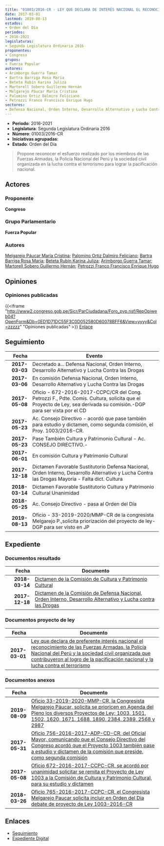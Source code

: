 ```yaml
---
title: "01003/2016-CR - LEY QUE DECLARA DE INTERÉS NACIONAL EL RECONOCIMIENTO DE LAS FUERZAS ARMADAS, LA POLICÍA NACIONAL DEL PERÚ Y LA SOCIEDAD CIVIL ORGANIZADA QUE CONTRIBUYERON AL LOGRO DE LA PACIFICACIÓN NACIONAL Y LA LUCHA CONTRA EL TERRORIMO"
date: 2017-03-01
lastmod: 2019-08-13
estados:
- Orden del Día
periodos:
- 2016-2021
legislaturas:
- Segunda Legislatura Ordinaria 2016
proponentes:
- Congreso
grupos:
- Fuerza Popular
autores:
- Arimborgo Guerra Tamar
- Bartra Barriga Rosa María
- Beteta Rubín Karina Juliza
- Martorell Sobero Guillermo Hernán
- Melgarejo Páucar María Cristina
- Palomino Ortiz Dalmiro Feliciano
- Petrozzi Franco Francisco Enrique Hugo
sectores:
- Defensa Nacional, Orden Interno, Desarrollo Alternativo y Lucha Contra las Drogas
---
```

- **Periodo**: 2016-2021
- **Legislatura**: Segunda Legislatura Ordinaria 2016
- **Número**: 01003/2016-CR
- **Iniciativas agrupadas**: 
- **Estado**: Orden del Día

> Propone reconocer el esfuerzo realizado por los miembros de las Fuerzas Armadas, la Policía Nacional del Perú y la sociedad civil organizada en la lucha contra el terrorismo para lograr la pacificación nacional.


## Actores

### Proponente

**Congreso**

### Grupo Parlamentario

**Fuerza Popular**

### Autores

[Melgarejo Páucar María Cristina](mailto:mailto:mmelgarejo@congreso.gob.pe); [Palomino Ortiz Dalmiro Feliciano](mailto:mailto:dfpalomino@congreso.gob.pe); [Bartra Barriga Rosa María](mailto:mailto:rbartra@congreso.gob.pe); [Beteta Rubín Karina Juliza](mailto:mailto:kbeteta@congreso.gob.pe); [Arimborgo Guerra Tamar](mailto:mailto:tarimborgo@congreso.gob.pe); [Martorell Sobero Guillermo Hernán](mailto:mailto:gmartorell@congreso.gob.pe); [Petrozzi Franco Francisco Enrique Hugo](mailto:mailto:fpetrozzi@congreso.gob.pe)

## Opiniones

### Opiniones publicadas

{{<iframe "http://www2.congreso.gob.pe/Sicr/ParCiudadana/Foro_pvp.nsf/RepOpiweb04?OpenForm&Db=0ED1D71DC55F3C0D052580D60078BFF6&View=yyyy&Col=zzzzz" "Opiniones publicadas" >}}
[Enlace](http://www2.congreso.gob.pe/Sicr/ParCiudadana/Foro_pvp.nsf/RepOpiweb04?OpenForm&Db=0ED1D71DC55F3C0D052580D60078BFF6&View=yyyy&Col=zzzzz)


## Seguimiento

| Fecha | Evento |
|------:|--------|
| **2017-03-03** | Decretado a... Defensa Nacional, Orden Interno, Desarrollo Alternativo y Lucha Contra las Drogas |
| **2017-03-06** | En comisión Defensa Nacional, Orden Interno, Desarrollo Alternativo y Lucha Contra las Drogas |
| **2017-05-08** | Oficio - 672-2016-2017-CCPC/CR del Cong. Petrozzi F., Pdte. Comis. Cultura, solicita que el Proyecto de Ley, sea derivada su comisión.-DGP para ser vista por el CD |
| **2017-05-23** | Ac. Consejo Directivo - acordó que pase también para estudio y dictamen, como segunda comisión, el Proy. 1003/2016-CR. |
| **2017-05-23** | Pase También Cultura y Patrimonio Cultural - Ac. CONSEJO DIRECTIVO.- |
| **2017-06-01** | En comisión Cultura y Patrimonio Cultural |
| **2017-12-18** | Dictamen Favorable Sustitutorio Defensa Nacional, Orden Interno, Desarrollo Alternativo y Lucha Contra las Drogas Mayoria - Falta dict. Cultura |
| **2018-03-14** | Dictamen Favorable Sustitutorio Cultura y Patrimonio Cultural Unanimidad |
| **2018-05-25** | Ac. Consejo Directivo - pasa al Orden del Día |
| **2019-08-13** | Oficio - 33-2019-2020/MMP-CR de la congresista Melgarejo P.,solicita priorización del proyecto de ley-DGP para ser visto en JP |

## Expediente

### Documentos resultado

| Fecha | Documento |
|------:|-----------|
| **2018-03-14** | [Dictamen de la Comisión de Cultura y Patrimonio Cultural](http://www.leyes.congreso.gob.pe/Documentos/2016_2021/Dictamenes/Proyectos_de_Ley/01003DC05MAY20180314.pdf) |
| **2017-12-18** | [Dictamen de la Comisión de Defensa Nacional, Orden Interno, Desarrollo Alternativo y Lucha contra las Drogas](http://www.leyes.congreso.gob.pe/Documentos/2016_2021/Dictamenes/Proyectos_de_Ley/01003DC07MAY20171218.pdf) |

### Documentos proyecto de ley

| Fecha | Documento |
|------:|-----------|
| **2017-03-01** | [Ley que declara de preferente interés nacional el reconocimiento de las Fuerzas Armadas, la Policía Nacional del Perú y la sociedad civil organizada que contribuyeron al logro de la pacificación nacional y la lucha contra el terrorismo](http://www.leyes.congreso.gob.pe/Documentos/2016_2021/Proyectos_de_Ley_y_de_Resoluciones_Legislativas/PL0100320170301.pdf) |

### Documentos anexos

| Fecha | Documento |
|------:|-----------|
| **2019-08-09** | [Oficio 33-2019-2020-MMP-CR, la Congresista Melgarejo Páucar, solicita se prioricen en Agenda del Pleno los diversos Proyectos de Ley; 1003, 1501, 1502, 1620, 1671, 1688, 1890, 2384, 2389, 2568 y 2987](http://www.leyes.congreso.gob.pe/Documentos/2016_2021/Oficios/Congresistas/OFICIO-33-2019-2020-MMP-CR.pdf) |
| **2017-05-31** | [Oficio 756-2016-2017-ADP-CD-CR, del Oficial Mayor, comunicando que el Consejo Directivo del Congreso acordó que el Proyecto 1003 también pase a estudio y dictamen de la comisión que preside, como segunda comisión](http://www.leyes.congreso.gob.pe/Documentos/2016_2021/Oficios/Oficialia_Mayor/OFICIO-756-2016-2017-ADP-CD-CR.pdf) |
| **2017-05-08** | [Oficio 672-2016-2017-CCPC-CR, se acordó por unanimidad solicitar se remita el Proyecto de Ley 1003 a la Comisión de Cultura y Patrimonio Cultural, para su estudio y dictamen](http://www.leyes.congreso.gob.pe/Documentos/2016_2021/Oficios/Comisiones_Ordinarias/OFICIO-672-2016-2017-CCPC-CR.pdf) |
| **2018-03-26** | [Oficio 765-2016-2017-CCPC-CR, el Congresista Melgarejo Paucar solicita incluir en Orden del Día debate de proyecto de Ley 1003-2016-CR](http://www.leyes.congreso.gob.pe/Documentos/2016_2021/Oficios/Congresistas/OFICIO-765-2017-2018-MMP-CR.pdf) |

## Enlaces

- [Seguimiento](http://www2.congreso.gob.pe/Sicr/TraDocEstProc/CLProLey2016.nsf/f7fff46988ca05b1052578e100829cc7/415edd6f4339bcb1052580d60075cd29?OpenDocument)
- [Expediente Digital](http://www2.congreso.gob.pe/Sicr/TraDocEstProc/Expvirt_2011.nsf/visbusqptramdoc1621/01003?opendocument)

